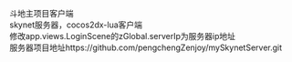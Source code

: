 斗地主项目客户端  
skynet服务器，cocos2dx-lua客户端  
修改app.views.LoginScene的zGlobal.serverIp为服务器ip地址  
服务器项目地址https://github.com/pengchengZenjoy/mySkynetServer.git  
